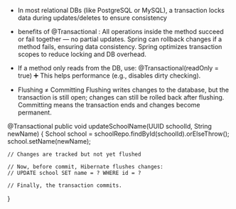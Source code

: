 

- In most relational DBs (like PostgreSQL or MySQL), a transaction locks data during updates/deletes to ensure consistency

- benefits of @Transactional :
    All operations inside the method succeed or fail together — no partial updates.
    Spring can rollback changes if a method fails, ensuring data consistency.
    Spring optimizes transaction scopes to reduce locking and DB overhead.




- If a method only reads from the DB, use:
@Transactional(readOnly = true)
➕ This helps performance (e.g., disables dirty checking).




- Flushing ≠ Committing
Flushing writes changes to the database, but the transaction is still open; changes can still be rolled back after flushing.
Committing means the transaction ends and changes become permanent.

@Transactional
public void updateSchoolName(UUID schoolId, String newName) {
    School school = schoolRepo.findById(schoolId).orElseThrow();
    school.setName(newName);

    // Changes are tracked but not yet flushed

    // Now, before commit, Hibernate flushes changes:
    // UPDATE school SET name = ? WHERE id = ?

    // Finally, the transaction commits.
}










